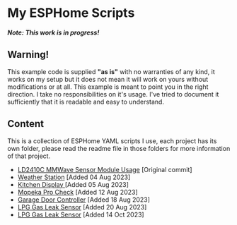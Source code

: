 # My ESPHome Scripts

***Note: This work is in progress!***

## Warning!

This example code is supplied **"as is"** with no warranties of any kind, it works on my setup but it does not mean it will work on yours without modifications or at all. This example is meant to point you in the right direction. I take no responsibilities on it's usage. 
I've tried to document it sufficiently that it is readable and easy to understand.

## Content
This is a collection of ESPHome YAML scripts I use, each project has its own folder, please read the readme file in those folders for more information of that project.

- [LD2410C MMWave Sensor Module Usage](LD2410C_MMwave/README.md) [Original commit]
- [Weather Station](Weather_Station/README.md) [Added 04 Aug 2023]
- [Kitchen Display ](Kitchen_Display/README.md) [Added 05 Aug 2023]
- [Mopeka Pro Check](Mopeka_Pro_Check/README.md) [Added 12 Aug 2023]
- [Garage Door Controller](Garage_Door_Controller/README.md) [Added 18 Aug 2023]
- [LPG Gas Leak Sensor](LPG_Gas_Leak_Sensor/README.md) [Added 20 Aug 2023]
- [LPG Gas Leak Sensor](Room_Sensor/README.md) [Added 14 Oct 2023]